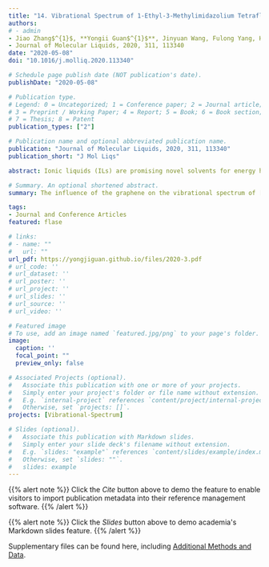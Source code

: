 ```yaml
---
title: "14. Vibrational Spectrum of 1-Ethyl-3-Methylimidazolium Tetrafluoroborate on Graphene Surface (Times cited = 1)"
authors:
# - admin
- Jiao Zhang$^{1}$, **Yongii Guan$^{1}$**, Jinyuan Wang, Fulong Yang, Huanwang Jing, Xiaoping Zhang, Youquan Deng
- Journal of Molecular Liquids, 2020, 311, 113340
date: "2020-05-08"
doi: "10.1016/j.molliq.2020.113340"

# Schedule page publish date (NOT publication's date).
publishDate: "2020-05-08"

# Publication type.
# Legend: 0 = Uncategorized; 1 = Conference paper; 2 = Journal article;
# 3 = Preprint / Working Paper; 4 = Report; 5 = Book; 6 = Book section;
# 7 = Thesis; 8 = Patent
publication_types: ["2"]

# Publication name and optional abbreviated publication name.
publication: "Journal of Molecular Liquids, 2020, 311, 113340"
publication_short: "J Mol Liqs"

abstract: Ionic liquids (ILs) are promising novel solvents for energy harvesting and understanding the graphene/ILs interface structural characteristics is required. In this study, we calculate the vibrational spectrum (VS) of 1-ethyl-3-methylimidazolium tetrafluoroborate ([Emim][BF$_{4}$]) pair on graphene surface in the range from 10 to 3500 cm$^{-1}$ and systemically investigate the influence of the graphene on the VS of [Emim][BF$_{4}$] using density functional theory. The results show 24 vibrational bands (VBs) with obvious shifting. The VBs at 3170.26 and 3033.51 cm$^{-1}$ show a redshift of 59.46 and 14.95 cm$^{-1}$ respectively which was mainly caused by the enhanced hydrogen bond strength of C$_{2}$H···F and F atoms with the CH on the ethyl chain. The VBs at 101.49 and 1417.43 cm$^{-1}$ show a blueshift of 62.43 and 23.86 cm$^{-1}$ due to the enhancement of induction effect of [Emim][BF$_{4}$] on graphene surface (from −44.68 to −45.42 kJ mol$^{-1}$). The VB at 86.91 cm$^{-1}$ shows a redshift of 59.43 cm$^{-1}$ which can be ascribed to the reduction of the whole interaction energy between the cation and anion of [Emim][BF$_{4}$] on graphene surface (from −367.06 to −356.06 kJ·mol$^{-1}$). Overall, these shifts of the VS are mainly attributed to the attraction between graphene and anion [BF$_{4}$]$^{-1}$, which is dominated by the induction and dispersion interaction accounting for 63.43% and 34.37% of the attraction interaction respectively. Due to this attraction, the anion [BF$_{4}$]$^{-1}$ move closer to the surface of graphene.

# Summary. An optional shortened abstract.
summary: The influence of the graphene on the vibrational spectrum of [Emim][BF$_{4}$] pair in the range from 10 to 3500 cm$^{-1}$ is systemically investigated using density functional theory.

tags:
- Journal and Conference Articles
featured: flase

# links:
# - name: ""
#   url: ""
url_pdf: https://yongjiguan.github.io/files/2020-3.pdf
# url_code: ''
# url_dataset: ''
# url_poster: ''
# url_project: ''
# url_slides: ''
# url_source: ''
# url_video: ''

# Featured image
# To use, add an image named `featured.jpg/png` to your page's folder. 
image:
  caption: ''
  focal_point: ""
  preview_only: false

# Associated Projects (optional).
#   Associate this publication with one or more of your projects.
#   Simply enter your project's folder or file name without extension.
#   E.g. `internal-project` references `content/project/internal-project/index.md`.
#   Otherwise, set `projects: []`.
projects: [Vibrational-Spectrum]

# Slides (optional).
#   Associate this publication with Markdown slides.
#   Simply enter your slide deck's filename without extension.
#   E.g. `slides: "example"` references `content/slides/example/index.md`.
#   Otherwise, set `slides: ""`.
#   slides: example
---
```


{{% alert note %}}
Click the *Cite* button above to demo the feature to enable visitors to import publication metadata into their reference management software.
{{% /alert %}}

{{% alert note %}}
Click the *Slides* button above to demo academia's Markdown slides feature.
{{% /alert %}}

Supplementary files can be found here, including [Additional Methods and Data](https://www.sciencedirect.com/science/article/abs/pii/S0167732220301069?via%3Dihub).